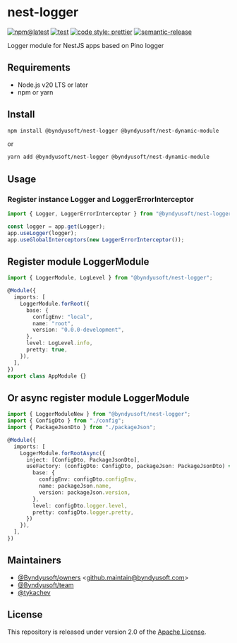 # nest-logger

[![npm@latest](https://img.shields.io/npm/v/@byndyusoft/nest-logger/latest.svg)](https://www.npmjs.com/package/@byndyusoft/nest-logger)
[![test](https://github.com/Byndyusoft/nest-logger/actions/workflows/test.yaml/badge.svg?branch=master)](https://github.com/Byndyusoft/nest-logger/actions/workflows/test.yaml)
[![code style: prettier](https://img.shields.io/badge/code_style-prettier-ff69b4.svg)](https://github.com/prettier/prettier)
[![semantic-release](https://img.shields.io/badge/%20%20%F0%9F%93%A6%F0%9F%9A%80-semantic--release-e10079.svg)](https://github.com/semantic-release/semantic-release)

Logger module for NestJS apps based on Pino logger

## Requirements

- Node.js v20 LTS or later
- npm or yarn

## Install

```bash
npm install @byndyusoft/nest-logger @byndyusoft/nest-dynamic-module
```

or

```bash
yarn add @byndyusoft/nest-logger @byndyusoft/nest-dynamic-module
```

## Usage

### Register instance Logger and LoggerErrorInterceptor

```typescript
import { Logger, LoggerErrorInterceptor } from "@byndyusoft/nest-logger";

const logger = app.get(Logger);
app.useLogger(logger);
app.useGlobalInterceptors(new LoggerErrorInterceptor());
```

## Register module LoggerModule

```typescript
import { LoggerModule, LogLevel } from "@byndyusoft/nest-logger";

@Module({
  imports: [
    LoggerModule.forRoot({
      base: {
        configEnv: "local",
        name: "root",
        version: "0.0.0-development",
      },
      level: LogLevel.info,
      pretty: true,
    }),
  ],
})
export class AppModule {}
```

## Or async register module LoggerModule

```typescript
import { LoggerModuleNew } from "@byndyusoft/nest-logger";
import { ConfigDto } from "./config";
import { PackageJsonDto } from "./packageJson";

@Module({
  imports: [
    LoggerModule.forRootAsync({
      inject: [ConfigDto, PackageJsonDto],
      useFactory: (configDto: ConfigDto, packageJson: PackageJsonDto) => ({
        base: {
          configEnv: configDto.configEnv,
          name: packageJson.name,
          version: packageJson.version,
        },
        level: configDto.logger.level,
        pretty: configDto.logger.pretty,
      })
    }),
  ],
})
```

## Maintainers

- [@Byndyusoft/owners](https://github.com/orgs/Byndyusoft/teams/owners) <<github.maintain@byndyusoft.com>>
- [@Byndyusoft/team](https://github.com/orgs/Byndyusoft/teams/team)
- [@tykachev](https://github.com/tykachev)

## License

This repository is released under version 2.0 of the
[Apache License](https://www.apache.org/licenses/LICENSE-2.0).
